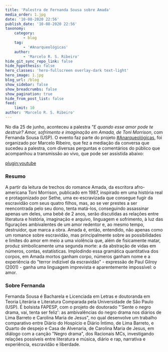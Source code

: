 ```yaml
---
title: 'Palestra de Fernanda Sousa sobre Amada'
media_order: 1.jpg
date: '10-08-2020 22:56'
publish_date: '10-08-2020 22:56'
taxonomy:
    category:
        - blog
    tag:
        - '#Anarqueológicas'
    author:
        - 'Marcelo R. S. Ribeiro'
hide_git_sync_repo_link: false
hide_hypothesis: false
hero_classes: 'hero-fullscreen overlay-dark text-light'
hero_image: 1.jpg
blog_url: /blog
show_sidebar: false
show_breadcrumbs: false
show_pagination: true
hide_from_post_list: false
feed:
    limit: 10
author: 'Marcelo R. S. Ribeiro'
---
```


No dia 25 de junho, aconteceu a palestra _"E quando esse amor pode te destruir? Amor, sofrimento e imaginação em Amada, de Toni Morrison_, com Fernanda Sousa (USP). O evento faz parte do projeto [#Anarqueológicas](http://www.arqueologiadosensivel.ufba.br/projetos/extensao/anarqueologicas), foi organizado por Marcelo Ribeiro, que fez a mediação da conversa que sucedeu a palestra, com diversas perguntas e comentários do público que acompanhou a transmissão ao vivo, que pode ser assistida abaixo:

[plugin:youtube](https://www.youtube.com/watch?v=IZ4JSO0cOm0)

### Resumo

A partir da leitura de trechos do romance Amada, da escritora afro-americana Toni Morrison, publicado em 1987, inspirado em uma história real e protagonizado por Sethe, uma ex-escravizada que consegue fugir da escravidão com seus quatro filhos, mas, ao se ver prestes a ser reencontrada pelo seu dono, tenta matá-los, conseguindo assassinar apenas um deles, uma bebê de 2 anos, serão discutidas as relações entre literatura e história, imaginação e arquivo, linguagem e sofrimento, à luz das figurações ambivalentes de um amor redentor e, ao mesmo tempo, destruidor, que marca a obra. Amada é, então, entendido, não apenas como um romance sobre escravidão, mas principalmente sobre as possibilidades e limites do amor em meio a uma violência que, além de fisicamente matar, produz simbolicamente uma segunda morte: a da abstração de vidas em números, contas, estatísticas. Implodindo essa gramática quantitativa dos corpos, em Amada mortos ganham corpo, números ganham nome e a experiência do "terror indizível da escravidão" - expressão de Paul Gilroy (2001) - ganha uma linguagem imprevista e aparentemente impossível: o amor.

### Sobre Fernanda

Fernanda Sousa é Bacharela e Licenciada em Letras e doutoranda em Teoria Literária e Literatura Comparada pela Universidade de São Paulo (USP). É bolsista FAPESP, com o projeto de doutorado "'Sente o negro drama, vai, tenta ser feliz': as ambivalências do negro drama nos diários de Lima Barreto e Carolina Maria de Jesus", no qual desenvolve um trabalho comparativo entre Diário do Hospício e Diário Íntimo, de Lima Barreto, e Quarto de despejo e Casa de Alvenaria, de Carolina Maria de Jesus, em diálogo com a canção "Negro drama", dos Racionais MCs, investigando relações possíveis entre literatura e música, diário e rap, narrativa e experiência, escravidão e liberdade.
